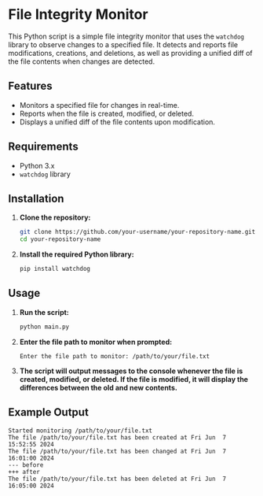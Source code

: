 # File Integrity Monitor

This Python script is a simple file integrity monitor that uses the `watchdog` library to observe changes to a specified file. It detects and reports file modifications, creations, and deletions, as well as providing a unified diff of the file contents when changes are detected.

## Features

- Monitors a specified file for changes in real-time.
- Reports when the file is created, modified, or deleted.
- Displays a unified diff of the file contents upon modification.

## Requirements

- Python 3.x
- `watchdog` library

## Installation

1. **Clone the repository:**

    ```bash
    git clone https://github.com/your-username/your-repository-name.git
    cd your-repository-name
    ```

2. **Install the required Python library:**

    ```bash
    pip install watchdog
    ```

## Usage

1. **Run the script:**

    ```bash
    python main.py
    ```

2. **Enter the file path to monitor when prompted:**

    ```text
    Enter the file path to monitor: /path/to/your/file.txt
    ```

3. **The script will output messages to the console whenever the file is created, modified, or deleted. If the file is modified, it will display the differences between the old and new contents.**

## Example Output

```text
Started monitoring /path/to/your/file.txt
The file /path/to/your/file.txt has been created at Fri Jun  7 15:52:55 2024
The file /path/to/your/file.txt has been changed at Fri Jun  7 16:01:00 2024
--- before
+++ after
The file /path/to/your/file.txt has been deleted at Fri Jun  7 16:05:00 2024
